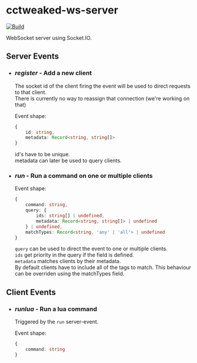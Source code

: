 # cctweaked-ws-server 
[![Build](https://github.com/andreasrossa/cctweaked-ws-server/actions/workflows/build-dockerize.yml/badge.svg)](https://github.com/andreasrossa/cctweaked-ws-server/actions/workflows/build-dockerize.yml)

WebSocket server using Socket.IO.

## Server Events
- ### _register_ - Add a new client
	The socket id of the client firing the event
	will be used to direct requests to that client.  
	There is currently no way to reassign that connection
	(we're working on that)

	Event shape:
	```typescript
	{
		id: string,
		metadata: Record<string, string[]>
	}
	```

	id's have to be unique.  
	metadata can later be used to query clients.

- ### _run_ - Run a command on one or multiple clients
	Event shape:
	```typescript
	{
		command: string,
		query: {
			ids: string[] | undefined,
			metadata: Record<string, string[]> | undefined
		} | undefined,
		matchTypes: Record<string, 'any' | 'all'> | undefined
	}	
	```

	`query` can be used to direct the event to one or multiple clients.  
	`ids` get priority in the query if the field is defined.  
	`metadata` matches clients by their metadata.  
	By default clients have to include all of the tags to match. This behaviour can be overriden using the matchTypes field.

## Client Events
- ### _runlua_ - Run a lua command
	Triggered by the `run` server-event.

	Event shape:
	```typescript 
	{
		command: string
	}
	```



